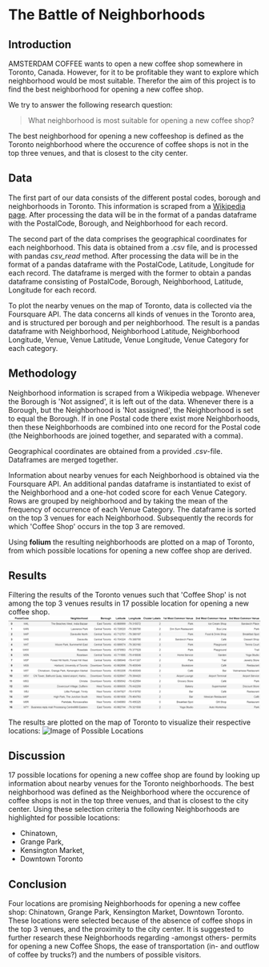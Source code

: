 # The Battle of Neighborhoods
## Introduction
AMSTERDAM COFFEE wants to open a new coffee shop somewhere in Toronto, Canada. However, for it to be profitable they want to explore which neighborhood would be most suitable. Therefor the aim of this project is to find the best neighborhood for opening a new coffee shop.

We try to answer the following research question:
> What neighborhood is most suitable for opening a new coffee shop?

The best neighborhood for opening a new coffeeshop is defined as the Toronto neighborhood where the occurence of coffee shops is not in the top three venues, and that is closest to the city center.

## Data
The first part of our data consists of the different postal codes, borough and neighborhoods in Toronto. This information is scraped from a <a href="https://en.wikipedia.org/wiki/List_of_postal_codes_of_Canada:_M">Wikipedia page</a>. After processing the data will be in the format of a pandas dataframe with the PostalCode, Borough, and Neighborhood for each record.

The second part of the data  comprises the geographical coordinates for each neighborhood. This data is obtained from a .csv file, and is processed with pandas *csv_read* method. After processing the data will be in the format of a pandas dataframe with the PostalCode, Latitude, Longitude for each record. The dataframe is merged with the former to obtain a pandas dataframe consisting of PostalCode, Borough, Neighborhood, Latitude, Longitude for each record.

To plot the nearby venues on the map of Toronto, data is collected via the Foursquare API. The data concerns all kinds of venues in the Toronto area, and is structured per borough and per neighborhood. The result is a pandas dataframe with Neighborhood, Neighborhood Latitude, Neighborhood Longitude, Venue, Venue Latitude, Venue Longitude, Venue Category for each category.

## Methodology
Neighborhood information is scraped from a Wikipedia webpage. Whenever the Borough is 'Not assigned', it is left out of the data. Whenever there is a Borough, but the Neighborhood is 'Not assigned', the Neighborhood is set to equal the Borough. If in one Postal code there exist more Neighborhoods, then these Neighborhoods are combined into one record for the Postal code (the Neighborhoods are joined together, and separated with a comma).

Geographical coordinates are obtained from a provided *.csv*-file. Dataframes are merged together.

Information about nearby venues for each Neighborhood is obtained via the Foursquare API. An additional pandas dataframe is instantiated to exist of the Neighborhood and a one-hot coded score for each Venue Category. Rows are grouped by neighborhood and by taking the mean of the frequency of occurrence of each Venue Category. The dataframe is sorted on the top 3 venues for each Neighborhood. Subsequently the records for which 'Coffee Shop' occurs in the top 3 are removed.

Using **folium** the resulting neighborhoods are plotted on a map of Toronto, from which possible locations for opening a new coffee shop are derived.

## Results
Filtering the results of the Toronto venues such that 'Coffee Shop' is not among the top 3 venues results in 17 possible location for opening a new coffee shop.
![Image of Possible Locations](https://github.com/rjromijnders/Coursera_Capstone/blob/master/Coffee_Shop_locations.jpg)

The results are plotted on the map of Toronto to visualize their respective locations:
![Image of Possible Locations](https://github.com/rjromijnders/Coursera_Capstone/blob/master/Coffee_Shop_locations_map1.jpg)


## Discussion
17 possible locations for opening a new coffee shop are found by looking up information about nearby venues for the Toronto neighborhoods. The best neighborhood was defined as the Neighborhood where the occurence of coffee shops is not in the top three venues, and that is closest to the city center. Using these selection criteria the following Neighborhoods are highlighted for possible locations:
- Chinatown, 
- Grange Park,
- Kensington Market,
- Downtown Toronto

## Conclusion
Four locations are promising Neighborhoods for opening a new coffee shop: Chinatown, Grange Park, Kensington Market, Downtown Toronto. These locations were selected because of the absence of coffee shops in the top 3 venues, and the proximity to the city center. It is suggested to further research these Neighborhoods regarding -amongst others- permits for opening a new Coffee Shops, the ease of transportation (in- and outflow of coffee by trucks?) and the numbers of possible visitors.
